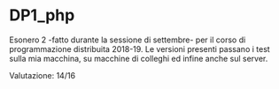 # DP1_php
Esonero 2 -fatto durante la sessione di settembre- per il corso di programmazione distribuita 2018-19. Le versioni presenti passano i test sulla mia macchina, su macchine di colleghi ed infine anche sul server.

Valutazione: 14/16
